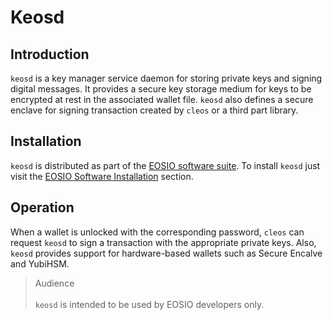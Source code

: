 # Keosd

## Introduction

`keosd` is a key manager service daemon for storing private keys and signing digital messages. It provides a secure key storage medium for keys to be encrypted at rest in the associated wallet file. `keosd` also defines a secure enclave for signing transaction created by `cleos` or a third part library.

## Installation

`keosd` is distributed as part of the [EOSIO software suite](). To install `keosd` just visit the [EOSIO Software Installation]() section.

## Operation

When a wallet is unlocked with the corresponding password, `cleos` can request `keosd` to sign a transaction with the appropriate private keys. Also, `keosd` provides support for hardware-based wallets such as Secure Encalve and YubiHSM.

> Audience <br> <br> `keosd` is intended to be used by EOSIO developers only.